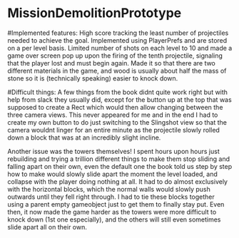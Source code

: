 # MissionDemolitionPrototype

#Implemented features:
High score tracking the least number of projectiles needed to achieve the goal. Implemented using PlayerPrefs and are stored on a per level basis.
Limited number of shots on each level to 10 and made a game over screen pop up upon the firing of the tenth projectile, signaling that the player lost and must begin again.
Made it so that there are two different materials in the game, and wood is usually about half the mass of stone so it is (technically speaking) easier to knock down.

#Difficult things:
A few things from the book didnt quite work right but with help from slack they usually did, except for the button up at the top that was supposed to create a Rect which would then allow changing between the three camera views. This never appeared for me and in the end I had to create my own button to do just switching to the Slingshot view so that the camera wouldnt linger for an entire minute as the projectile slowly rolled down a block that was at an incredibly slight incline.

Another issue was the towers themselves! I spent hours upon hours just rebuilding and trying a trillion different things to make them stop sliding and falling apart on their own, even the default one the book told us step by step how to make would slowly slide apart the moment the level loaded, and collapse with the player doing nothing at all. It had to do almost exclusively with the horizontal blocks, which the normal walls would slowly push outwards until they fell right through. I had to tie these blocks together using a parent empty gameobject just to get them to finally stay put. Even then, it now made the game harder as the towers were more difficult to knock down (1st one especially), and the others will still even sometimes slide apart all on their own.
